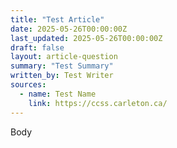 ```yaml
---
title: "Test Article"
date: 2025-05-26T00:00:00Z
last_updated: 2025-05-26T00:00:00Z
draft: false
layout: article-question
summary: "Test Summary"
written_by: Test Writer
sources:
  - name: Test Name
    link: https://ccss.carleton.ca/
---
```

Body